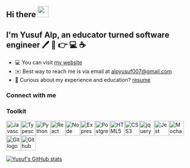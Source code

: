 ## Hi there <img src="https://raw.githubusercontent.com/iampavangandhi/iampavangandhi/master/gifs/Hi.gif" width="30px">

## I'm Yusuf Alp, an educator turned software engineer 🖊️ 📖 👉 💻 ☕

- 💻  You can visit [my website](https://yusufalp.github.io/onepage) 
- ✉️  Best way to reach me is via email at [alpyusuf007@gmail.com](alpyusuf007@gmail.com)
- 📃 Curious about my experience and education? [resume](https://yusufalp.github.io/onepage/public/Resume_Yusuf_Alp.pdf)

### Connect with me

### Toolkit

<img class="tech-img" src="https://upload.wikimedia.org/wikipedia/commons/thumb/9/99/Unofficial_JavaScript_logo_2.svg/1024px-Unofficial_JavaScript_logo_2.svg.png"
alt="Javascript logo" width="40" height="40"><img class="tech-img" src="https://iconape.com/wp-content/files/fh/110909/svg/typescript.svg"
alt="Typescript logo" width="40" height="40"><img class="tech-img" src="https://upload.wikimedia.org/wikipedia/commons/thumb/c/c3/Python-logo-notext.svg/600px-Python-logo-notext.svg.png" alt="Python logo" width="40" height="40"><img class="tech-img" src="https://miro.medium.com/max/384/1*To2H39eauxaeYxYMtV1afQ.png" alt="React logo" width="40" height="40"><img class="tech-img" src="https://i.ibb.co/7yzWgHF/node-logo-transparent.png" alt="Node logo" width="40" height="40"><img class="tech-img" src="https://i.ibb.co/DtRRHVj/logo-express-js-transparent.png" alt="Express logo" width="40" height="40"><img class="tech-img" src="https://i.ibb.co/mC3tFWY/postgres.png" alt="Postgres logo" width="40" height="40"><img class="tech-img" src="https://i.ibb.co/KD4WswP/html5-removebg-preview.png" alt="HTML5 logo" width="40" height="40"><img class="tech-img" src="https://cdn.freebiesupply.com/logos/large/2x/css3-logo-png-transparent.png"
alt="CSS3 logo" width="40" height="40"><img class="tech-img" src="https://www.logolynx.com/images/logolynx/2a/2ab4daf7454eef5b0f564a00ed616a7d.png"
alt="jquery logo" width="40" height="40"><img class="tech-img" src="https://www.vectorlogo.zone/logos/jestjsio/jestjsio-icon.svg" alt="Jest logo" width="40" height="40"><img class="tech-img" src="https://www.vectorlogo.zone/logos/mochajs/mochajs-icon.svg" alt="Mocha logo" width="40" height="40"><img class="tech-img" src="https://www.vectorlogo.zone/logos/git-scm/git-scm-icon.svg" alt="Git logo" width="40" height="40"><img class="tech-img" src="https://upload.wikimedia.org/wikipedia/commons/thumb/9/91/Octicons-mark-github.svg/1024px-Octicons-mark-github.svg.png" alt="Github logo" width="40" height="40">

[![Yusuf's GitHub stats](https://github-readme-stats.vercel.app/api?username=yusufalp)](https://github.com/yusufalp/github-readme-stats)

<!--
**yusufalp/yusufalp** is a ✨ _special_ ✨ repository because its `README.md` (this file) appears on your GitHub profile.

Here are some ideas to get you started:

- 🔭 I’m currently working on ...
- 🌱 I’m currently learning ...
- 👯 I’m looking to collaborate on ...
- 🤔 I’m looking for help with ...
- 💬 Ask me about ...
- 📫 How to reach me: ...
- 😄 Pronouns: ...
- ⚡ Fun fact: ...
-->
